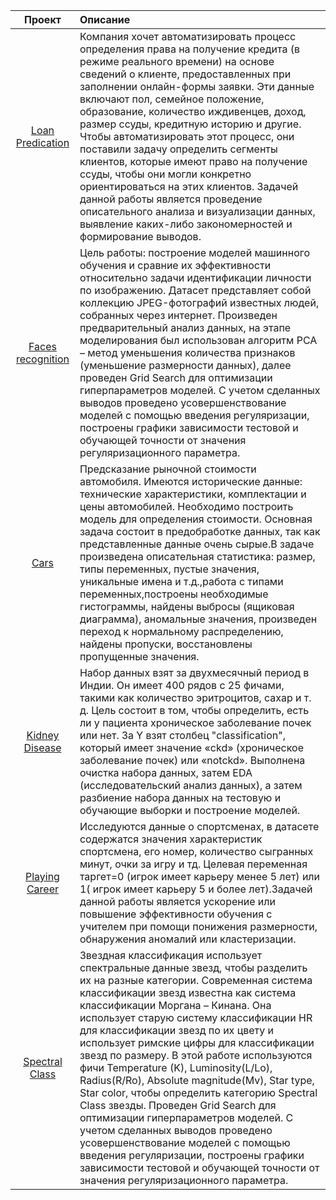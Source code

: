 |Проект|Описание|
| :-------: | :- |
|[Loan Predication](https://github.com/Belont/ML/blob/main/projects/Loan%20Predication.ipynb)|Компания хочет автоматизировать процесс определения права на получение кредита (в режиме реального времени) на основе сведений о клиенте, предоставленных при заполнении онлайн-формы заявки. Эти данные включают пол, семейное положение, образование, количество иждивенцев, доход, размер ссуды, кредитную историю и другие. Чтобы автоматизировать этот процесс, они поставили задачу определить сегменты клиентов, которые имеют право на получение ссуды, чтобы они могли конкретно ориентироваться на этих клиентов.  Задачей данной работы является проведение описательного анализа и визуализации данных, выявление каких-либо закономерностей и формирование выводов.|
|[Faces recognition](https://github.com/Belont/ML/blob/main/projects/Faces%20recognition.ipynb)|Цель работы: построение моделей машинного обучения и сравние их эффективности относительно задачи идентификации личности по изображению. Датасет представляет собой коллекцию JPEG-фотографий известных людей, собранных через интернет. Произведен предварительный анализ данных, на этапе моделирования был использован алгоритм PCA – метод уменьшения количества признаков (уменьшение размерности данных),  далее проведен Grid Search для оптимизации гиперпараметров моделей. С учетом сделанных выводов проведено усовершенствование моделей с помощью введения регуляризации, построены графики зависимости тестовой и обучающей точности от значения регуляризационного параметра.|
|[Cars](https://github.com/Belont/ML/blob/main/projects/Cars.ipynb)|Предсказание рыночной стоимости автомобиля. Имеются исторические данные: технические характеристики, комплектации и цены автомобилей. Необходимо построить модель для определения стоимости. Основная задача состоит в предобработке данных, так как представленные данные очень сырые.В задаче произведена описательная статистика: размер, типы переменных, пустые значения, уникальные имена и т.д.,работа с типами переменных,построены необходимые гистограммы, найдены  выбросы (ящиковая диаграмма), аномальные значения, произведен переход к нормальному распределению, найдены пропуски, восстановлены пропущенные значения.|
|[Kidney Disease](https://github.com/Belont/ML/blob/main/projects/Kidney%20Disease.ipynb)|Набор данных взят за двухмесячный период в Индии. Он имеет 400 рядов с 25 фичами, такими как количество эритроцитов, сахар и т. д. Цель состоит в том, чтобы определить, есть ли у пациента хроническое заболевание почек или нет. За Y взят столбец "classification", который имеет значение «ckd» (хроническое заболевание почек) или «notckd». Выполнена очистка набора данных, затем EDA (исследовательский анализ данных), а затем разбиение набора данных на тестовую и обучающие выборки и построение моделей.|
|[Playing Career](https://github.com/Belont/ML/blob/main/projects/Playing%20Career.ipynb)|Исследуются данные о спортсменах, в датасете содержатся значения характеристик спортсмена, его номер, количество сыгранных минут, очки за игру и тд. Целевая переменная таргет=0 (игрок имеет карьеру менее 5 лет) или 1( игрок имеет карьеру 5 и более лет).Задачей данной работы является ускорение или повышение эффективности обучения с учителем при помощи понижения размерности, обнаружения аномалий или кластеризации.|
|[Spectral Class](https://github.com/Belont/ML/blob/main/projects/Spectral%20Class.ipynb)|Звездная классификация использует спектральные данные звезд, чтобы разделить их на разные категории. Современная система классификации звезд известна как система классификации Моргана – Кинана. Она использует старую систему классификации HR для классификации звезд по их цвету и использует римские цифры для классификации звезд по размеру. В этой работе используются фичи Temperature (K),	Luminosity(L/Lo),	Radius(R/Ro),	Absolute magnitude(Mv),	Star type,	Star color, чтобы определить категорию	Spectral Class звезды. Проведен Grid Search для оптимизации гиперпараметров моделей. С учетом сделанных выводов проведено усовершенствование моделей с помощью введения регуляризации, построены графики зависимости тестовой и обучающей точности от значения регуляризационного параметра.|
